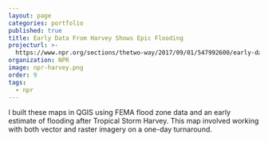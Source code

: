 ```yaml
---
layout: page
categories: portfolio
published: true
title: Early Data From Harvey Shows Epic Flooding
projecturl: >-
  https://www.npr.org/sections/thetwo-way/2017/09/01/547992600/early-data-from-harvey-shows-epic-flooding
organization: NPR
image: npr-harvey.png
order: 9
tags:
  - npr
---
```

I built these maps in QGIS using FEMA flood zone data and an early estimate of flooding after Tropical Storm Harvey. This map involved working with both vector and raster imagery on a one-day turnaround.
